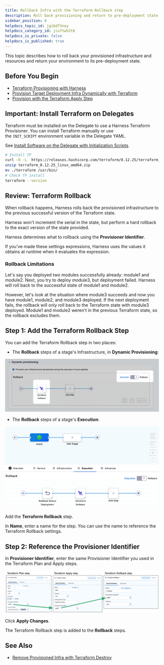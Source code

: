 ```yaml
---
title: Rollback Infra with the Terraform Rollback step
description: Roll back provisioning and return to pre-deployment state.
sidebar_position: 6
helpdocs_topic_id: jgi6d73noy
helpdocs_category_id: jcu7twh2t6
helpdocs_is_private: false
helpdocs_is_published: true
---
```


This topic describes how to roll back your provisioned infrastructure and resources and return your environment to its pre-deployment state.

## Before You Begin

* [Terraform Provisioning with Harness](terraform-provisioning-with-harness.md)
* [Provision Target Deployment Infra Dynamically with Terraform](../../cd-infrastructure/terraform-infra/provision-infra-dynamically-with-terraform.md)
* [Provision with the Terraform Apply Step](run-a-terraform-plan-with-the-terraform-apply-step.md)

## Important: Install Terraform on Delegates

Terraform must be installed on the Delegate to use a Harness Terraform Provisioner. You can install Terraform manually or use the `INIT_SCRIPT` environment variable in the Delegate YAML.

See [Install Software on the Delegate with Initialization Scripts](../../../platform/2_Delegates/delegate-guide/run-scripts-on-delegates.md).


```bash
# Install TF  
curl -O -L  https://releases.hashicorp.com/terraform/0.12.25/terraform_0.12.25_linux_amd64.zip  
unzip terraform_0.12.25_linux_amd64.zip  
mv ./terraform /usr/bin/  
# Check TF install  
terraform --version
```

## Review: Terraform Rollback

When rollback happens, Harness rolls back the provisioned infrastructure to the previous successful version of the Terraform state.

Harness won't increment the serial in the state, but perform a hard rollback to the exact version of the state provided.

Harness determines what to rollback using the **Provisioner Identifier**.

If you've made these settings expressions, Harness uses the values it obtains at runtime when it evaluates the expression.

### Rollback Limitations

Let's say you deployed two modules successfully already: module1 and module2. Next, you try to deploy module3, but deployment failed. Harness will roll back to the successful state of module1 and module2.

However, let's look at the situation where module3 succeeds and now you have module1, module2, and module3 deployed. If the next deployment fails, the rollback will only roll back to the Terraform state with module3 deployed. Module1 and module2 weren't in the previous Terraform state, so the rollback excludes them.

## Step 1: Add the Terraform Rollback Step

You can add the Terraform Rollback step in two places:

* The **Rollback** steps of a stage's Infrastructure, in **Dynamic Provisioning**:

![](./static/rollback-provisioned-infra-with-the-terraform-rollback-step-16.png)

* The **Rollback** steps of a stage's **Execution**:

![](./static/rollback-provisioned-infra-with-the-terraform-rollback-step-17.png)

Add the **Terraform Rollback** step.

In **Name**, enter a name for the step. You can use the name to reference the Terraform Rollback settings.

## Step 2: Reference the Provisioner Identifier

In **Provisioner Identifier**, enter the same Provisioner Identifier you used in the Terraform Plan and Apply steps.

![](./static/rollback-provisioned-infra-with-the-terraform-rollback-step-18.png)

Click **Apply Changes**.

The Terraform Rollback step is added to the **Rollback** steps.

## See Also

* [Remove Provisioned Infra with Terraform Destroy](remove-provisioned-infra-with-terraform-destroy.md)

